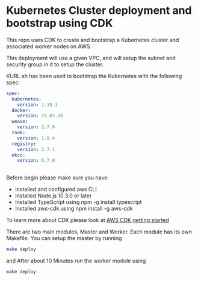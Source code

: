 
# Kubernetes Cluster deployment and bootstrap using CDK

This repo uses CDK to create and bootstrap a Kubernetes cluster and associated worker nodes on AWS.

This deployment will use a given VPC, and will setup the subnet and security group in it to setup the cluster.

KURL.sh has been used to bootstrap the Kubernetes with the following spec:

```yaml
spec:
  kubernetes:
    version: 1.19.3
  docker:
    version: 19.03.10
  weave:
    version: 2.7.0
  rook:
    version: 1.0.4
  registry:
    version: 2.7.1
  ekco:
    version: 0.7.0
 
```



Before begin please make sure you have:
- Installed and configured aws CLI
- Installed Node.js 10.3.0 or later
- Installed TypeScript using npm -g install typescript
- Installed aws-cdk using npm install -g aws-cdk

To learn more about CDK please look at
[AWS CDK getting started](https://docs.aws.amazon.com/cdk/latest/guide/getting_started.html)


There are two main modules, Master and Worker. Each module has its own Makefile. You can setup the master by running 
```bash
make deploy
```

and After about 10 Minutes run the worker module using

```bash
make deploy
```

